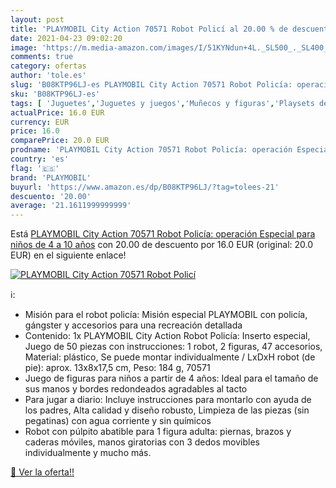 ```yaml
---
layout: post
title: 'PLAYMOBIL City Action 70571 Robot Policí al 20.00 % de descuento'
date: 2021-04-23 09:02:20
image: 'https://m.media-amazon.com/images/I/51KYNdun+4L._SL500_._SL400_.jpg'
comments: true
category: ofertas
author: 'tole.es'
slug: 'B08KTP96LJ-es PLAYMOBIL City Action 70571 Robot Policía: operación...'
sku: 'B08KTP96LJ-es'
tags: [ 'Juguetes','Juguetes y juegos','Muñecos y figuras','Playsets de figuras de juguete para niños','playmobil', ]
actualPrice: 16.0 EUR
currency: EUR
price: 16.0
comparePrice: 20.0 EUR
prodname: 'PLAYMOBIL City Action 70571 Robot Policía: operación Especial  para niños de 4 a 10 años'
country: 'es'
flag: '🇪🇸'
brand: 'PLAYMOBIL'
buyurl: 'https://www.amazon.es/dp/B08KTP96LJ/?tag=tolees-21'
descuento: '20.00'
average: '21.1611999999999'
---
```


Está [PLAYMOBIL City Action 70571 Robot Policía: operación Especial  para niños de 4 a 10 años](https://www.amazon.es/dp/B08KTP96LJ/?tag=tolees-21) con 20.00 de descuento por 16.0 EUR (original: 20.0 EUR) en el siguiente enlace!

[![PLAYMOBIL City Action 70571 Robot Policí](https://m.media-amazon.com/images/I/51KYNdun+4L._SL500_._SL400_.jpg)](https://www.amazon.es/dp/B08KTP96LJ/?tag=tolees-21)

ℹ️:

- Misión para el robot policía: Misión especial PLAYMOBIL con policía, gángster y accesorios para una recreación detallada
- Contenido: 1x PLAYMOBIL City Action Robot Policía: Inserto especial, Juego de 50 piezas con instrucciones: 1 robot, 2 figuras, 47 accesorios, Material: plástico, Se puede montar individualmente / LxDxH robot (de pie): aprox. 13x8x17,5 cm, Peso: 184 g, 70571
- Juego de figuras para niños a partir de 4 años: Ideal para el tamaño de sus manos y bordes redondeados agradables al tacto
- Para jugar a diario: Incluye instrucciones para montarlo con ayuda de los padres, Alta calidad y diseño robusto, Limpieza de las piezas (sin pegatinas) con agua corriente y sin químicos
- Robot con púlpito abatible para 1 figura adulta: piernas, brazos y caderas móviles, manos giratorias con 3 dedos movibles individualmente y mucho más.

[🛒 Ver la oferta!!](https://www.amazon.es/dp/B08KTP96LJ/?tag=tolees-21)

